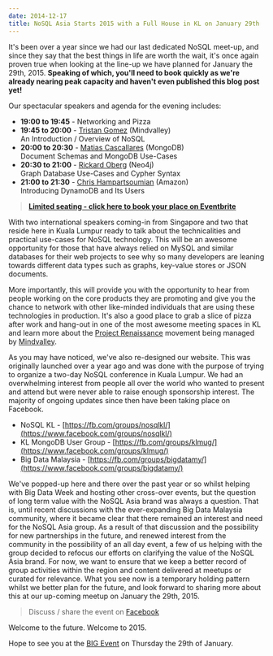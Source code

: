 ```yaml
---
date: 2014-12-17
title: NoSQL Asia Starts 2015 with a Full House in KL on January 29th
---
```


It's been over a year since we had our last dedicated NoSQL meet-up, and since they say that the best things in life are worth the wait, it's once again proven true when looking at the line-up we have planned for January the 29th, 2015. __Speaking of which, you'll need to book quickly as we're already nearing peak capacity and haven't even published this blog post yet!__

<!--more-->

Our spectacular speakers and agenda for the evening includes:

* __19:00 to 19:45__ - Networking and Pizza
* __19:45 to 20:00__ - [Tristan Gomez](https://twitter.com/parasquid) (Mindvalley)<br />An Introduction / Overview of NoSQL
* __20:00 to 20:30__ - [Matias Cascallares](https://twitter.com/mcascallares) (MongoDB)<br />Document Schemas and MongoDB Use-Cases
* __20:30 to 21:00__ - [Rickard Oberg](https://twitter.com/rickardoberg) (Neo4j)<br />Graph Database Use-Cases and Cypher Syntax
* __21:00 to 21:30__ - [Chris Hampartsoumian](https://twitter.com/chrishampart) (Amazon)<br />Introducing DynamoDB and Its Users

> [__Limited seating - click here to book your place on  Eventbrite__](https://www.eventbrite.com/e/nosql-asia-presents-an-evening-with-nosql-tickets-15001711523)

With two international speakers coming-in from Singapore and two that reside here in Kuala Lumpur ready to talk about the technicalities and practical use-cases for NoSQL technology. This will be an awesome opportunity for those that have always relied on MySQL and similar databases for their web projects to see why so many developers are leaning towards different data types such as graphs, key-value stores or JSON documents.

More importantly, this will provide you with the opportunity to hear from people working on the core products they are promoting and give you the chance to network with other like-minded individuals that are using these technologies in production. It's also a good place to grab a slice of pizza after work and hang-out in one of the most awesome meeting spaces in KL and learn more about the [Project Renaissance](http://www.projectrenaissance.com/) movement being managed by [Mindvalley](http://mindvalley.com).

As you may have noticed, we've also re-designed our website. This was originally launched over a year ago and was done with the purpose of trying to organize a two-day NoSQL conference in Kuala Lumpur. We had an overwhelming interest from people all over the world who wanted to present and attend but were never able to raise enough sponsorship interest. The majority of ongoing updates since then have been taking place on Facebook.

* NoSQL KL - [https://fb.com/groups/nosqlkl/](https://www.facebook.com/groups/nosqlkl/)
* KL MongoDB User Group - [https://fb.com/groups/klmug/](https://www.facebook.com/groups/klmug/)
* Big Data Malaysia - [https://fb.com/groups/bigdatamy/](https://www.facebook.com/groups/bigdatamy/)

We've popped-up here and there over the past year or so whilst helping with Big Data Week and hosting other cross-over events, but the question of long term value with the NoSQL Asia brand was always a question. That is, until recent discussions with the ever-expanding Big Data Malaysia community, where it became clear that there remained an interest and need for the NoSQL Asia group. As a result of that discussion and the possibility for new partnerships in the future, and renewed interest from the community in the possibility of an all day event, a few of us helping with the group decided to refocus our efforts on clarifying the value of the NoSQL Asia brand. For now, we want to ensure that we keep a better record of group activities within the region and content delivered at meetups or curated for relevance. What you see now is a temporary holding pattern whilst we better plan for the future, and look forward to sharing more about this at our up-coming meetup on January the 29th, 2015.

> Discuss / share the event on [Facebook](https://www.facebook.com/events/1556753981209665/)

Welcome to the future. Welcome to 2015.

Hope to see you at the [BIG Event](https://www.eventbrite.com/e/nosql-asia-presents-an-evening-with-nosql-tickets-15001711523) on Thursday the 29th of January.
